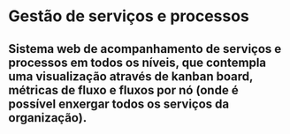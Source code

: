 # Gestão de serviços e processos

## Sistema web de acompanhamento de serviços e processos em todos os níveis, que contempla uma visualização através de kanban board, métricas de fluxo e fluxos por nó (onde é possível enxergar todos os serviços da organização).
